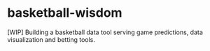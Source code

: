 # basketball-wisdom
[WIP] Building a basketball data tool serving game predictions, data visualization and betting tools.
